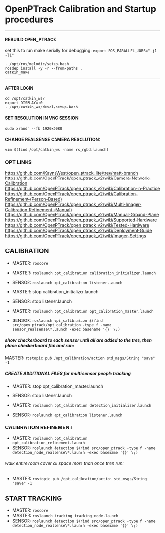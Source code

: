# OpenPTrack Calibration and Startup procedures

---
#### REBUILD OPEN_PTRACK
set this to run make serially for debugging: `export ROS_PARALLEL_JOBS="-j1 -l1" `
```
. /opt/ros/melodic/setup.bash
rosdep install -y -r --from-paths .
catkin_make
```
---
#### AFTER LOGIN
```
cd /opt/catkin_ws/
export DISPLAY=:0
. /opt/catkin_ws/devel/setup.bash 
```

#### SET RESOLUTION IN VNC SESSION
```
sudo xrandr --fb 1920x1080
```

#### CHANGE REALSENSE CAMERA RESOLUTION:
```
vim $(find /opt/catkin_ws -name rs_rgbd.launch)
```

### OPT LINKS
https://github.com/KayneWest/open_ptrack_lite/tree/matt-branch
https://github.com/OpenPTrack/open_ptrack_v2/wiki/Camera-Network-Calibration
https://github.com/OpenPTrack/open_ptrack_v2/wiki/Calibration-in-Practice
https://github.com/OpenPTrack/open_ptrack_v2/wiki/Calibration-Refinement-(Person-Based)
https://github.com/OpenPTrack/open_ptrack_v2/wiki/Multi-Imager-Calibration-Refinement-(Manual)
https://github.com/OpenPTrack/open_ptrack_v2/wiki/Manual-Ground-Plane
https://github.com/OpenPTrack/open_ptrack_v2/wiki/Supported-Hardware
https://github.com/OpenPTrack/open_ptrack_v2/wiki/Tested-Hardware
https://github.com/OpenPTrack/open_ptrack_v2/wiki/Deployment-Guide
https://github.com/OpenPTrack/open_ptrack_v2/wiki/Imager-Settings

## CALIBRATION
* MASTER: `roscore`
* MASTER: `roslaunch opt_calibration calibration_initializer.launch`
* SENSOR: `roslaunch opt_calibration listener.launch`

* MASTER: stop calibration_initializer.launch
* SENSOR: stop listener.launch

* MASTER: `roslaunch opt_calibration opt_calibration_master.launch`
* SENSOR: `roslaunch opt_calibration $(find src/open_ptrack/opt_calibration -type f -name sensor_realsense\*.launch -exec basename '{}' \;)`

##### show checkerboard to each sensor until all are added to the tree, then place checkerboard flat and run:
MASTER: `rostopic pub /opt_calibration/action std_msgs/String "save" -1`

##### CREATE ADDITIONAL FILES for multi sensor people tracking
* MASTER: stop opt_calibration_master.launch
* SENSOR: stop listener.launch

* MASTER: `roslaunch opt_calibration detection_initializer.launch`
* SENSOR: `roslaunch opt_calibration listener.launch`

### CALIBRATION REFINEMENT
* MASTER: `roslaunch opt_calibration opt_calibration_refinement.launch`
* SENSOR: `roslaunch detection $(find src/open_ptrack -type f -name detection_node_realsense\*.launch -exec basename '{}' \;)`

###### walk entire room cover all space more than once then run:
* MASTER: `rostopic pub /opt_calibration/action std_msgs/String "save" -1`

## START TRACKING
* MASTER: `roscore`
* MASTER: `roslaunch tracking tracking_node.launch `
* SENSOR: `roslaunch detection $(find src/open_ptrack -type f -name detection_node_realsense\*.launch -exec basename '{}' \;)`




